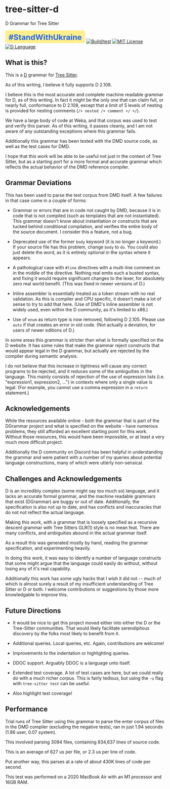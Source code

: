 # tree-sitter-d

D Grammar for Tree Sitter

[![Stand With Ukraine](https://raw.githubusercontent.com/vshymanskyy/StandWithUkraine/main/badges/StandWithUkraine.svg)](https://stand-with-ukraine.pp.ua)
[![Build/test](https://github.com/gdamore/tree-sitter-d/actions/workflows/ci.yml/badge.svg)](https://github.com/gdamore/tree-sitter-d/actions/workflows/ci.yml)
[![MIT License](https://img.shields.io/github/license/gdamore/tree-sitter-d.svg?logoColor=silver&logo=opensourceinitiative&color=blue&label=)](https://github.com/gdamore/tree-sitter-d/blob/master/LICENSE.txt)
[![D Language](https://img.shields.io/static/v1?message=Lang&label=&logo=d&logoColor=silver&&color=B03931)](https://dlang.org/)

## What is this?

This is a [D](https://dlang.org/) grammar for [Tree Sitter](https://tree-sitter.github.io/tree-sitter/).

As of this writing, I believe it fully supports D 2.108.

I believe this is the most accurate and complete machine readable grammar for D,
as of this writing. In fact it might be the only one that can claim full, or
nearly full, conformance to D 2.108, except that a limit of 5 levels of nesting
is provided for nesting comments (`/+ nested /+ comment +/ +/`).

We have a large body of code at Weka, and that corpus was used to test and verify
this parser. As of this writing, it passes cleanly, and I am not aware of any
outstanding exceptions where this grammar fails.

Additionally this grammar has been tested with the DMD source code, as well as
the test cases for DMD.

I hope that this work will be able to be useful not just in the context of Tree Sitter,
but as a starting port for a more formal and accurate grammar which reflects the
actual behavior of the DMD reference compiler.

## Grammar Deviations

This has been used to parse the test corpus from DMD itself.
A few failures in that case come in a couple of forms:

- Grammar or errors that are in code not caught by DMD, because it is in
  code that is not compiled (such as templates that are not instantiated).
  This grammar doesn't know about instantiation or constructs that are
  tucked behind conditional compilation, and verifies the entire body
  of the source document. I consider this a feature, not a bug.

- Deprecated use of the former `body` keyword (it is no longer a keyword.)
  If your source file has this problem, change `body` to `do`.
  You could also just delete the word, as it is entirely optional in the
  syntax where it appears.

- A pathological case with `#line` directives with a multi-line comment
  on in the middle of the directive. Nothing real emits such a busted syntax,
  and fixing it would require significant changes to the lexer, for absolutely
  zero real world benefit.  (This was fixed in newer versions of D.)

- Inline assembler is essentially treated as a token stream with no
  real validation. As this is compiler and CPU specific, it doesn't make
  a lot of sense to try to add that here.  (Use of DMD's inline assembler
  is not widely used, even within the D community, as it's limited to x86.)

- Use of `enum` as return type is now removed, following D 2.105.
  Please use `auto` if that creates an error in old code.  (Not actually
  a deviation, for users of newer editions of D.)

In some areas this grammar is stricter than what is formally specified on
the D website. It has some rules that make the grammar reject constructs that
would appear legal in the D grammar, but actually are rejected by the compiler
during semantic analysis.

I do not believe that this increase in tightness will
cause any correct programs to be rejected, and it reduces some of the ambiguities
in the language. This mainly consists of rejection of the use of expression lists
(i.e. "expression1, expression2, ...") in contexts where only a single value is legal.
(For example, you cannot use a comma expression in a `return` statement.)

## Acknowledgements

While the resources available online - both the grammar that is part of the DGrammar
project and what is specified on the website - have numerous problems, they still afforded
an excellent starting point for this work. Without those resources, this would have
been impossible, or at least a very much more difficult project.

Additionally the D community on Discord has been helpful in understanding the grammar
and were patient with a number of my queries about potential language constructions,
many of which were utterly non-sensical.

## Challenges and Acknowledgements

D is an incredibly complex (some might say too much so) language, and it lacks an
accurate formal grammar, and the machine readable grammars that exist (DGrammar)
are buggy or out of date. Additionally, the specification is also not up to date,
and has conflicts and inaccuracies that do not not reflect the actual language.

Making this work, with a grammar that is loosely specified as a recursive descent
grammar with Tree Sitters GLR(1) style is no mean feat. There are many conflicts,
and ambiguities abound in the actual grammar itself.

As a result this was generated mostly by hand, reading the grammar specification,
and experimenting heavily.

In doing this work, it was easy to identify a number of language constructs that
some might argue that the language could easily do without, without losing any
of it's real capability.

Additionally this work has some ugly hacks that I wish it did not -- much of which
is almost surely a result of my insufficient understanding of Tree Sitter or D
or both. I welcome contributions or suggestions by those more knowledgable to
improve this.

## Future Directions

- It would be nice to get this project moved either into either the D or the Tree-Sitter
  communities. That would likely facilitate serendipitous discovery by the folks most
  likely to benefit from it.

- Additional queries. Local queries, etc. Again, contributions are welcome!

- Improvements to the indentation or highlighting queries.

- DDOC support. Arguably DDOC is a language unto itself.

- Extended test coverage. A lot of test cases are here, but we could really do
  with a much richer corpus. This is fairly tedious, but using the `-u` flag
  with `tree-sitter test` can be useful.

- Also highlight test coverage!

## Performance

Trial runs of Tree Sitter using this grammar
to parse the enter corpus of files in the DMD compiler (excluding the negative tests),
ran in just 1.94 seconds (1.86 user, 0.07 system).

This involved parsing 3094 files, containing 834,637 lines of source code.

This is an average of 627 us per file, or 2.3 us per line of code.

Put another way, this parses at a rate of about 430K lines of code per second.

This test was performed on a 2020 MacBook Air with an M1 processor and 16GB RAM.
